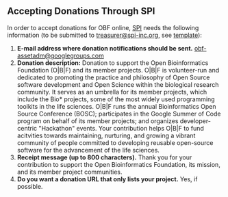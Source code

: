 Accepting Donations Through SPI
-------------------------------

In order to accept donations for OBF online, [SPI](http://www.spi-inc.org) needs the following information (to be submitted to treasurer@spi-inc.org, see [template](http://www.spi-inc.org/treasurer/newprojects/)):

1. **E-mail address where donation notifications should be sent.**
   obf-assetadm@googlegroups.com
2. **Donation description:** 
   Donation to support the Open Bioinformatics Foundation (O|B|F) and its member projects. O|B|F is volunteer-run and dedicated to promoting the practice and philosophy of Open Source software development and Open Science within the biological research community. It serves as an umbrella for its member projects, which include the Bio* projects, some of the most widely used programming toolkits in the life sciences. O|B|F runs the annual Bioinformatics Open Source Conference (BOSC); participates in the Google Summer of Code program on behalf of its member projects; and organizes developer-centric "Hackathon" events.
   Your contribution helps O|B|F to fund acitvities towards maintaining, nurturing, and growing a vibrant community of people committed to developing reusable open-source software for the advancement of the life sciences.    
3. **Receipt message (up to 800 characters).**
   Thank you for your contribution to support the Open Bioinformatics Foundation, its mission, and its member project communities.  
4. **Do you want a donation URL that only lists your project.** Yes, if possible.

